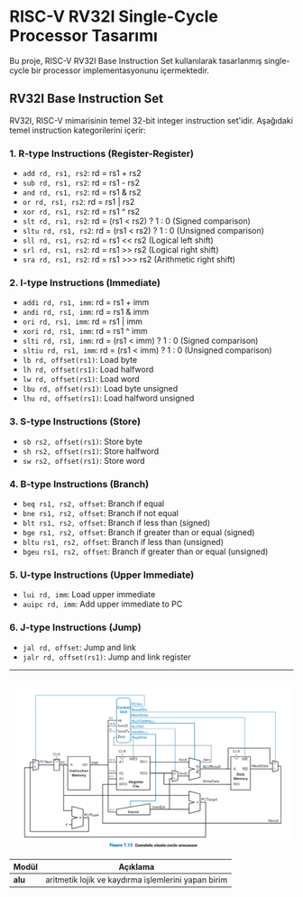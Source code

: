 # RISC-V RV32I Single-Cycle Processor Tasarımı

Bu proje, RISC-V RV32I Base Instruction Set kullanılarak tasarlanmış single-cycle bir processor implementasyonunu içermektedir.

## RV32I Base Instruction Set

RV32I, RISC-V mimarisinin temel 32-bit integer instruction set'idir. Aşağıdaki temel instruction kategorilerini içerir:

### 1. R-type Instructions (Register-Register)
- `add rd, rs1, rs2`: rd = rs1 + rs2
- `sub rd, rs1, rs2`: rd = rs1 - rs2
- `and rd, rs1, rs2`: rd = rs1 & rs2
- `or rd, rs1, rs2`: rd = rs1 | rs2
- `xor rd, rs1, rs2`: rd = rs1 ^ rs2
- `slt rd, rs1, rs2`: rd = (rs1 < rs2) ? 1 : 0 (Signed comparison)
- `sltu rd, rs1, rs2`: rd = (rs1 < rs2) ? 1 : 0 (Unsigned comparison)
- `sll rd, rs1, rs2`: rd = rs1 << rs2 (Logical left shift)
- `srl rd, rs1, rs2`: rd = rs1 >> rs2 (Logical right shift)
- `sra rd, rs1, rs2`: rd = rs1 >>> rs2 (Arithmetic right shift)

### 2. I-type Instructions (Immediate)
- `addi rd, rs1, imm`: rd = rs1 + imm
- `andi rd, rs1, imm`: rd = rs1 & imm
- `ori rd, rs1, imm`: rd = rs1 | imm
- `xori rd, rs1, imm`: rd = rs1 ^ imm
- `slti rd, rs1, imm`: rd = (rs1 < imm) ? 1 : 0 (Signed comparison)
- `sltiu rd, rs1, imm`: rd = (rs1 < imm) ? 1 : 0 (Unsigned comparison)
- `lb rd, offset(rs1)`: Load byte
- `lh rd, offset(rs1)`: Load halfword
- `lw rd, offset(rs1)`: Load word
- `lbu rd, offset(rs1)`: Load byte unsigned
- `lhu rd, offset(rs1)`: Load halfword unsigned

### 3. S-type Instructions (Store)
- `sb rs2, offset(rs1)`: Store byte
- `sh rs2, offset(rs1)`: Store halfword
- `sw rs2, offset(rs1)`: Store word

### 4. B-type Instructions (Branch)
- `beq rs1, rs2, offset`: Branch if equal
- `bne rs1, rs2, offset`: Branch if not equal
- `blt rs1, rs2, offset`: Branch if less than (signed)
- `bge rs1, rs2, offset`: Branch if greater than or equal (signed)
- `bltu rs1, rs2, offset`: Branch if less than (unsigned)
- `bgeu rs1, rs2, offset`: Branch if greater than or equal (unsigned)


### 5. U-type Instructions (Upper Immediate)
- `lui rd, imm`: Load upper immediate
- `auipc rd, imm`: Add upper immediate to PC

### 6. J-type Instructions (Jump)
- `jal rd, offset`: Jump and link
- `jalr rd, offset(rs1)`: Jump and link register
---

![](docs/single-cycle-processor.png)
---
	
| Modül | Açıklama |
|--------|----------|
|**alu**|aritmetik lojik ve kaydırma işlemlerini yapan birim|


